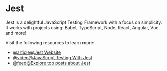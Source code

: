 # Jest

Jest is a delightful JavaScript Testing Framework with a focus on simplicity.
It works with projects using: Babel, TypeScript, Node, React, Angular, Vue and more!

Visit the following resources to learn more:

- [@article@Jest Website](https://jestjs.io/)
- [@video@JavaScript Testing With Jest](https://youtu.be/IPiUDhwnZxA?si=2_lE2bDo2fRuo2CU)
- [@feed@Explore top posts about Jest](https://app.daily.dev/tags/jest?ref=roadmapsh)
